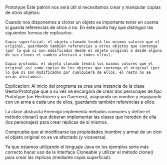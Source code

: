 Prototype
  Este patrón nos será útil si necesitamos crear y manipular copias de otros objetos:
  
  Cuando nos disponemos a clonar un objeto es importante tener en cuenta si guarda referencias de otros o no. En este punto hay que distinguir las siguientes formas de replicarlos:

    Copia superficial: el objeto clonado tendrá los mismos valores que el original, guardando también referencias a otros objetos que contenga (por lo que si son modificados desde el objeto original o desde alguno de sus clones el cambio afectará a todos ellos).
    
    Copia profunda: el objeto clonado tendrá los mismos valores que el original así como copias de los objetos que contenga el original (por lo que si son modificados por cualquiera de ellos, el resto no se verán afectados).

Explicacion:
  Al inicio del programa se crea una instancia de la clase GestorPrototype que a su vez se encargará de crear dos personajes de tipo Prototype (un Hechicero y un Guerrero), asignando un nombre y equipando con un arma a cada uno de ellos, guardando también referencias a ellos.

  La clase abstracta Enemigo implementa métodos comunes y define el método clonar() que deberan implementar las clases que hereden de ella (los personajes) para crear réplicas de sí mismos.

  Comprueba que al modificarse las propiedades (nombre y arma) de un clon el objeto original no se ve afectado (y viceversa).
  

Ya que estamos utilizando el lenguaje Java en los ejemplos sería más correcto hacer uso de la interface Cloneable y utilizar el método clone() para crear las réplicas (mediante copia superficial).